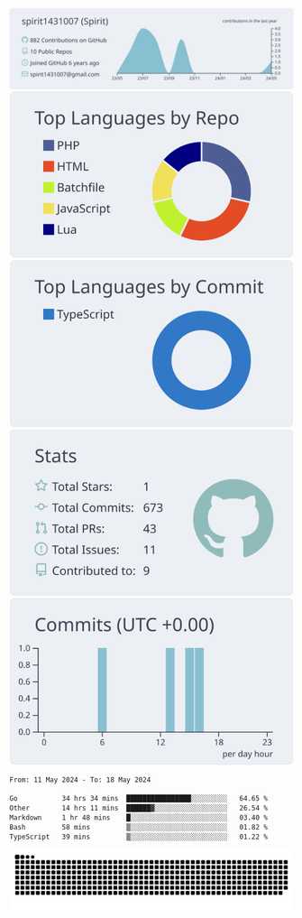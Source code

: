 [![](https://raw.githubusercontent.com/spirit1431007/spirit1431007/master/profile-summary-card-output/nord_bright/0-profile-details.svg)](https://git.io/spiritx)
[![](https://raw.githubusercontent.com/spirit1431007/spirit1431007/master/profile-summary-card-output/nord_bright/1-repos-per-language.svg)](https://git.io/spiritx) [![](https://raw.githubusercontent.com/spirit1431007/spirit1431007/master/profile-summary-card-output/nord_bright/2-most-commit-language.svg)](https://git.io/spiritx)
[![](https://raw.githubusercontent.com/spirit1431007/spirit1431007/master/profile-summary-card-output/nord_bright/3-stats.svg)](https://git.io/spiritx) [![](https://raw.githubusercontent.com/spirit1431007/spirit1431007/master/profile-summary-card-output/nord_bright/4-productive-time.svg)](https://git.io/spiritx)

<!--START_SECTION:waka-->

```txt
From: 11 May 2024 - To: 18 May 2024

Go           34 hrs 34 mins  ████████████████░░░░░░░░░   64.65 %
Other        14 hrs 11 mins  ██████▓░░░░░░░░░░░░░░░░░░   26.54 %
Markdown     1 hr 48 mins    █░░░░░░░░░░░░░░░░░░░░░░░░   03.40 %
Bash         58 mins         ▒░░░░░░░░░░░░░░░░░░░░░░░░   01.82 %
TypeScript   39 mins         ▒░░░░░░░░░░░░░░░░░░░░░░░░   01.22 %
```

<!--END_SECTION:waka-->

![contribution](https://github.com/spirit1431007/spirit1431007/blob/output/github-contribution-grid-snake.svg)

